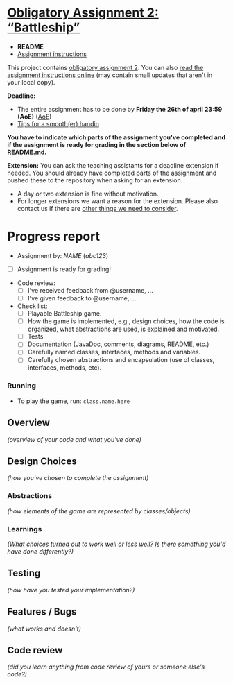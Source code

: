 # [Obligatory Assignment 2: “Battleship”](https://retting.ii.uib.no/inf101.v19.sem2/blob/master/SEM-2.md)


* **README**
* [Assignment instructions](SEM-2.md)

This project contains [obligatory assignment 2](SEM-2.md). You can also [read the assignment instructions online](https://retting.ii.uib.no/inf101.v19.oppgaver/inf101.v19.sem2/blob/master/SEM-2.md) (may contain small updates that aren't in your local copy).

**Deadline:**
* The entire assignment has to be done by **Friday the 26th of april 23:59 (AoE)** ([AoE](https://www.timeanddate.com/worldclock/fixedtime.html?msg=4&iso=20180427T2359&p1=3399))
* [Tips for a smooth(er) handin](https://retting.ii.uib.no/inf101/inf101.v19/wikis/innlevering)

**You have to indicate which parts of the assignment you've completed and if the assignment is ready for grading in the section below of README.md.**

**Extension:** You can ask the teaching assistants for a deadline extension if needed. You should already have completed parts of the assignment and pushed these to the repository when asking for an extension.
   * A day or two extension is fine without motivation.
   * For longer extensions we want a reason for the extension. Please also contact us if there are [other things we need to consider](http://www.uib.no/student/49241/trenger-du-tilrettelegging-av-ditt-studiel%C3%B8p).

# Progress report
* Assignment by:   *NAME* (*abc123*)
* [ ] Assignment is ready for grading!
* Code review:
   * [ ] I've received feedback from @username, ...
   * [ ] I've given feedback to @username, ...
* Check list:
   * [ ] Playable Battleship game.
   * [ ] How the game is implemented, e.g., design choices, how the code is organized, what abstractions are used, is explained and motivated.
   * [ ] Tests
   * [ ] Documentation (JavaDoc, comments, diagrams, README, etc.)
   * [ ] Carefully named classes, interfaces, methods and variables.
   * [ ] Carefully chosen abstractions and encapsulation (use of classes, interfaces, methods, etc).

### Running
* To play the game, run: `class.name.here`

## Overview
*(overview of your code and what you've done)*

## Design Choices
*(how you've chosen to complete the assignment)*

### Abstractions
*(how elements of the game are represented by classes/objects)*

### Learnings
*(What choices turned out to work well or less well? Is there something you'd have done differently?)*

## Testing
*(how have you tested your implementation?)*

## Features / Bugs
*(what works and doesn't)*

## Code review
*(did you learn anything from code review of yours or someone else's code?)*

